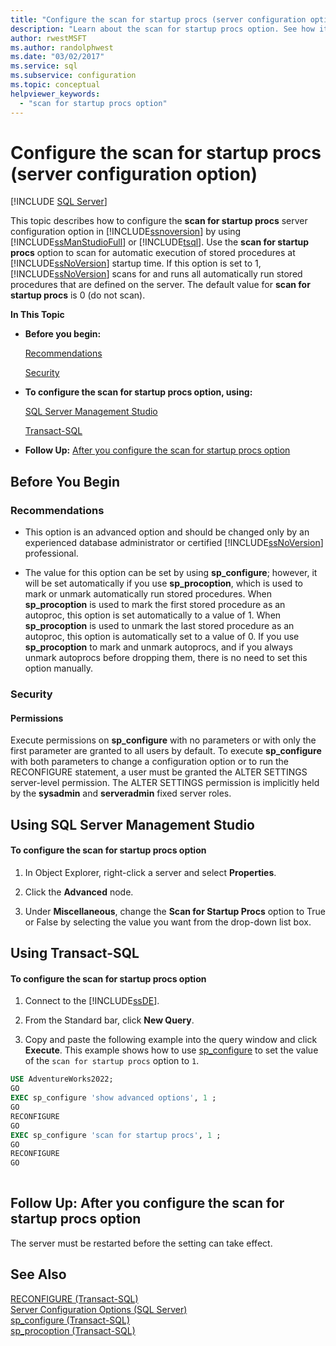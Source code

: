 ```yaml
---
title: "Configure the scan for startup procs (server configuration option)"
description: "Learn about the scan for startup procs option. See how it specifies whether SQL Server scans for and runs all automatically run stored procedures at startup."
author: rwestMSFT
ms.author: randolphwest
ms.date: "03/02/2017"
ms.service: sql
ms.subservice: configuration
ms.topic: conceptual
helpviewer_keywords:
  - "scan for startup procs option"
---
```

# Configure the scan for startup procs (server configuration option)
 [!INCLUDE [SQL Server](../../includes/applies-to-version/sqlserver.md)]

  This topic describes how to configure the **scan for startup procs** server configuration option in [!INCLUDE[ssnoversion](../../includes/ssnoversion-md.md)] by using [!INCLUDE[ssManStudioFull](../../includes/ssmanstudiofull-md.md)] or [!INCLUDE[tsql](../../includes/tsql-md.md)]. Use the **scan for startup procs** option to scan for automatic execution of stored procedures at [!INCLUDE[ssNoVersion](../../includes/ssnoversion-md.md)] startup time. If this option is set to 1, [!INCLUDE[ssNoVersion](../../includes/ssnoversion-md.md)] scans for and runs all automatically run stored procedures that are defined on the server. The default value for **scan for startup procs** is 0 (do not scan).  
  
 **In This Topic**  
  
-   **Before you begin:**  
  
     [Recommendations](#Recommendations)  
  
     [Security](#Security)  
  
-   **To configure the scan for startup procs option, using:**  
  
     [SQL Server Management Studio](#SSMSProcedure)  
  
     [Transact-SQL](#TsqlProcedure)  
  
-   **Follow Up:**  [After you configure the scan for startup procs option](#FollowUp)  
  
##  <a name="BeforeYouBegin"></a> Before You Begin  
  
###  <a name="Recommendations"></a> Recommendations  
  
-   This option is an advanced option and should be changed only by an experienced database administrator or certified [!INCLUDE[ssNoVersion](../../includes/ssnoversion-md.md)] professional.  
  
-   The value for this option can be set by using **sp_configure**; however, it will be set automatically if you use **sp_procoption**, which is used to mark or unmark automatically run stored procedures. When **sp_procoption** is used to mark the first stored procedure as an autoproc, this option is set automatically to a value of 1. When **sp_procoption** is used to unmark the last stored procedure as an autoproc, this option is automatically set to a value of 0. If you use **sp_procoption** to mark and unmark autoprocs, and if you always unmark autoprocs before dropping them, there is no need to set this option manually.  
  
###  <a name="Security"></a> Security  
  
####  <a name="Permissions"></a> Permissions  
 Execute permissions on **sp_configure** with no parameters or with only the first parameter are granted to all users by default. To execute **sp_configure** with both parameters to change a configuration option or to run the RECONFIGURE statement, a user must be granted the ALTER SETTINGS server-level permission. The ALTER SETTINGS permission is implicitly held by the **sysadmin** and **serveradmin** fixed server roles.  
  
##  <a name="SSMSProcedure"></a> Using SQL Server Management Studio  
  
#### To configure the scan for startup procs option  
  
1.  In Object Explorer, right-click a server and select **Properties**.  
  
2.  Click the **Advanced** node.  
  
3.  Under **Miscellaneous**, change the **Scan for Startup Procs** option to True or False by selecting the value you want from the drop-down list box.  
  
##  <a name="TsqlProcedure"></a> Using Transact-SQL  
  
#### To configure the scan for startup procs option  
  
1.  Connect to the [!INCLUDE[ssDE](../../includes/ssde-md.md)].  
  
2.  From the Standard bar, click **New Query**.  
  
3.  Copy and paste the following example into the query window and click **Execute**. This example shows how to use [sp_configure](../../relational-databases/system-stored-procedures/sp-configure-transact-sql.md) to set the value of the `scan for startup procs` option to `1`.  
  
```sql  
USE AdventureWorks2022;  
GO  
EXEC sp_configure 'show advanced options', 1 ;  
GO  
RECONFIGURE  
GO  
EXEC sp_configure 'scan for startup procs', 1 ;  
GO  
RECONFIGURE  
GO  
  
```  
  
##  <a name="FollowUp"></a> Follow Up: After you configure the scan for startup procs option  
 The server must be restarted before the setting can take effect.  
  
## See Also  
 [RECONFIGURE &#40;Transact-SQL&#41;](../../t-sql/language-elements/reconfigure-transact-sql.md)   
 [Server Configuration Options &#40;SQL Server&#41;](../../database-engine/configure-windows/server-configuration-options-sql-server.md)   
 [sp_configure &#40;Transact-SQL&#41;](../../relational-databases/system-stored-procedures/sp-configure-transact-sql.md)   
 [sp_procoption &#40;Transact-SQL&#41;](../../relational-databases/system-stored-procedures/sp-procoption-transact-sql.md)  
  
  
